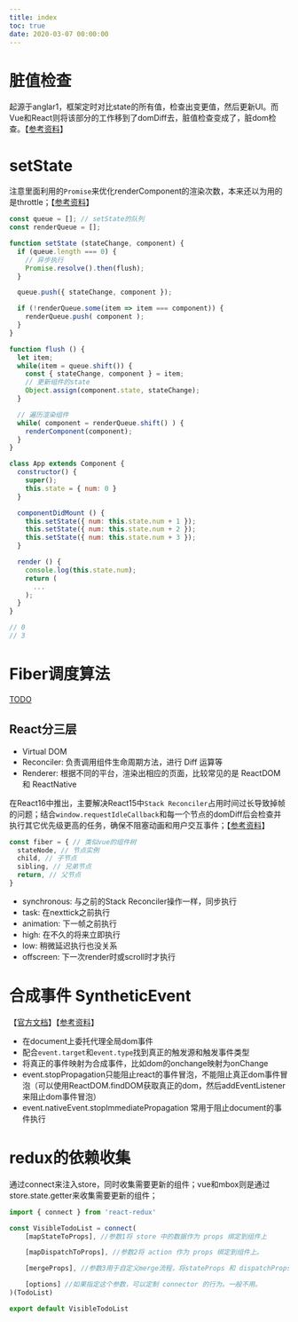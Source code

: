 ```yaml
---
title: index
toc: true
date: 2020-03-07 00:00:00
---
```



# 脏值检查
起源于anglar1，框架定时对比state的所有值，检查出变更值，然后更新UI。而Vue和React则将该部分的工作移到了domDiff去，脏值检查变成了，脏dom检查。【[参考资料](https://www.cnblogs.com/eret9616/p/9155675.html)】


# setState
注意里面利用的`Promise`来优化renderComponent的渲染次数，本来还以为用的是throttle；【[参考资料](https://zhuanlan.zhihu.com/p/44537887)】

```js
const queue = []; // setState的队列
const renderQueue = [];

function setState (stateChange, component) {
  if (queue.length === 0) {
    // 异步执行
    Promise.resolve().then(flush);
  }

  queue.push({ stateChange, component });

  if (!renderQueue.some(item => item === component)) {
    renderQueue.push( component );
  }
}

function flush () {
  let item;
  while(item = queue.shift()) {
    const { stateChange, component } = item;
    // 更新组件的state
    Object.assign(component.state, stateChange);
  }

  // 遍历渲染组件
  while( component = renderQueue.shift() ) {
    renderComponent(component);
  }
}
```

```js
class App extends Component {
  constructor() {
    super();
    this.state = { num: 0 }
  }

  componentDidMount () {
    this.setState({ num: this.state.num + 1 });
    this.setState({ num: this.state.num + 2 });
    this.setState({ num: this.state.num + 3 });
  }

  render () {
    console.log(this.state.num);
    return (
      ...
    );
  }
}

// 0
// 3
```



# Fiber调度算法
[TODO](https://zhuanlan.zhihu.com/p/98295862)

## React分三层
* Virtual DOM
* Reconciler: 负责调用组件生命周期方法，进行 Diff 运算等
* Renderer: 根据不同的平台，渲染出相应的页面，比较常见的是 ReactDOM 和 ReactNative


在React16中推出，主要解决React15中`Stack Reconciler`占用时间过长导致掉帧的问题；结合`window.requestIdleCallback`和每一个节点的domDiff后会检查并执行其它优先级更高的任务，确保不阻塞动画和用户交互事件；【[参考资料](https://segmentfault.com/a/1190000018250127?utm_source=tag-newest)】
```js
const fiber = { // 类似vue的组件树
  stateNode, // 节点实例
  child, // 子节点
  sibling, // 兄弟节点
  return, // 父节点
}
```
* synchronous: 与之前的Stack Reconciler操作一样，同步执行
* task: 在nexttick之前执行
* animation: 下一帧之前执行
* high: 在不久的将来立即执行
* low: 稍微延迟执行也没关系
* offscreen: 下一次render时或scroll时才执行



# 合成事件 SyntheticEvent
【[官方文档](http://react.html.cn/docs/events.html)】【[参考资料](https://juejin.im/post/59db6e7af265da431f4a02ef)】
* 在document上委托代理全局dom事件
* 配合`event.target`和`event.type`找到真正的触发源和触发事件类型
* 将真正的事件映射为合成事件，比如dom的onchange映射为onChange
* event.stopPropagation只能阻止react的事件冒泡，不能阻止真正dom事件冒泡（可以使用ReactDOM.findDOM获取真正的dom，然后addEventListener来阻止dom事件冒泡）
* event.nativeEvent.stopImmediatePropagation 常用于阻止document的事件执行



# redux的依赖收集
通过connect来注入store，同时收集需要更新的组件；vue和mbox则是通过store.state.getter来收集需要更新的组件；
```js
import { connect } from 'react-redux'

const VisibleTodoList = connect(
    [mapStateToProps], //参数1将 store 中的数据作为 props 绑定到组件上 

    [mapDispatchToProps], //参数2将 action 作为 props 绑定到组件上。

    [mergeProps], //参数3用于自定义merge流程，将stateProps 和 dispatchProps merge 到parentProps之后赋给组件。通常情况下，你可以不传这个参数，connect会使用 Object.assign。

    [options] //如果指定这个参数，可以定制 connector 的行为。一般不用。
)(TodoList)

export default VisibleTodoList
```
